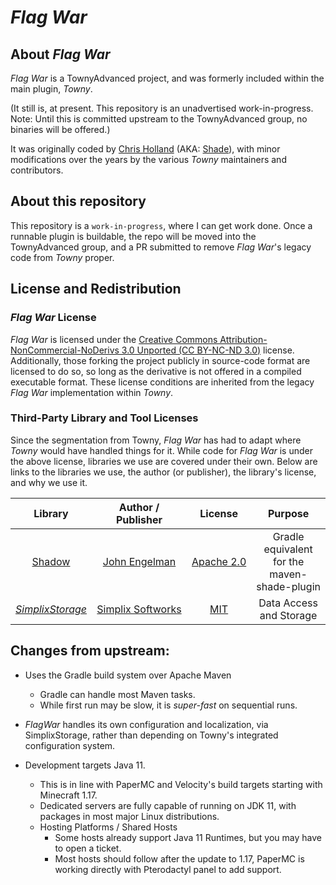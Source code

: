 # _Flag War_

## About _Flag War_

_Flag&nbsp;War_ is a TownyAdvanced project, and was formerly included within the main plugin, _Towny_.

(It still is, at present. This repository is an unadvertised work-in-progress. Note: Until this is
committed upstream to the TownyAdvanced group, no binaries will be offered.)

It was originally coded by [Chris Holland](https://github.com/Zren)
(AKA: [Shade](https://bukkit.org/members/shade.526/)),
with minor modifications over the years by the various _Towny_ maintainers and contributors.

## About this repository

This repository is a `work-in-progress`, where I can get work done. Once a runnable plugin is
buildable, the repo will be moved into the TownyAdvanced group, and a PR submitted to remove
_Flag&nbsp;War_'s legacy code from _Towny_ proper.

## License and Redistribution

### _Flag War_ License

_Flag&nbsp;War_ is licensed under the [Creative Commons Attribution-NonCommercial-NoDerivs 3.0 Unported (CC BY-NC-ND 3.0)](https://creativecommons.org/licenses/by-nc-nd/3.0/legalcode) license.
Additionally, those forking the project publicly in source-code format are licensed to do so, so
long as the derivative is not offered in a compiled executable format.
These license conditions are inherited from the legacy _Flag&nbsp;War_ implementation within
_Towny_.

### Third-Party Library and Tool Licenses

Since the segmentation from Towny, _Flag&nbsp;War_ has had to adapt where _Towny_ would have handled things
for it. While code for _Flag&nbsp;War_ is under the above license, libraries we use are covered under their
own. Below are links to the libraries we use, the author (or publisher), the library's license, and
why we use it.

|Library|Author / Publisher|License|Purpose|
|:---:|:---:|:---:|:---:|
|[Shadow](https://github.com/johnrengelman/shadow) | [John&nbsp;Engelman](https://github.com/johnrengelman) | [Apache&nbsp;2.0](https://github.com/johnrengelman/shadow/blob/master/LICENSE) | Gradle equivalent for the maven-shade-plugin |
|[_SimplixStorage_](https://github.com/Simplix-Softworks/SimplixStorage)|[Simplix&nbsp;Softworks](https://simplixsoft.com/)|[MIT](https://github.com/Simplix-Softworks/SimplixStorage/blob/master/LICENSE)| Data Access and Storage |

## Changes from upstream:
- Uses the Gradle build system over Apache Maven
  - Gradle can handle most Maven tasks.
  - While first run may be slow, it is _super-fast_ on sequential runs.
  
- _FlagWar_ handles its own configuration and localization, via SimplixStorage, rather than depending on Towny's
  integrated configuration system.

- Development targets Java 11.
  - This is in line with PaperMC and Velocity's build targets starting with Minecraft 1.17. 
  - Dedicated servers are fully capable of running on JDK 11, with packages in most major Linux distributions.
  - Hosting Platforms / Shared Hosts
    - Some hosts already support Java 11 Runtimes, but you may have to open a ticket.
    - Most hosts should follow after the update to 1.17, PaperMC is working directly with Pterodactyl panel to add support.